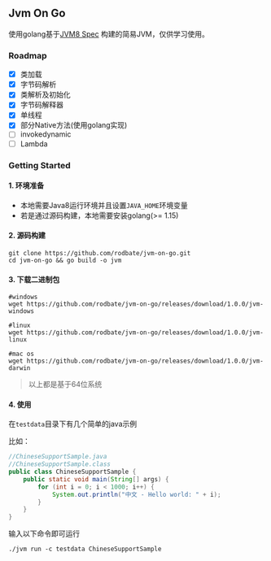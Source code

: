 ## Jvm On Go

使用golang基于[JVM8 Spec](https://docs.oracle.com/javase/specs/jvms/se8/html/index.html) 构建的简易JVM，仅供学习使用。

### Roadmap
+ [x] 类加载
+ [x] 字节码解析
+ [x] 类解析及初始化
+ [x] 字节码解释器
+ [x] 单线程
+ [x] 部分Native方法(使用golang实现)
+ [ ] invokedynamic
+ [ ] Lambda

### Getting Started

#### 1. 环境准备
+ 本地需要Java8运行环境并且设置`JAVA_HOME`环境变量
+ 若是通过源码构建，本地需要安装golang(>= 1.15)

#### 2. 源码构建
```shell
git clone https://github.com/rodbate/jvm-on-go.git
cd jvm-on-go && go build -o jvm
```

#### 3. 下载二进制包
```shell
#windows
wget https://github.com/rodbate/jvm-on-go/releases/download/1.0.0/jvm-windows

#linux
wget https://github.com/rodbate/jvm-on-go/releases/download/1.0.0/jvm-linux

#mac os
wget https://github.com/rodbate/jvm-on-go/releases/download/1.0.0/jvm-darwin
```
> 以上都是基于64位系统


#### 4. 使用
在`testdata`目录下有几个简单的java示例

比如：

```java
//ChineseSupportSample.java
//ChineseSupportSample.class
public class ChineseSupportSample {
    public static void main(String[] args) {
        for (int i = 0; i < 1000; i++) {
            System.out.println("中文 - Hello world: " + i);
        }
    }
}
```

输入以下命令即可运行
```shell
./jvm run -c testdata ChineseSupportSample
```

